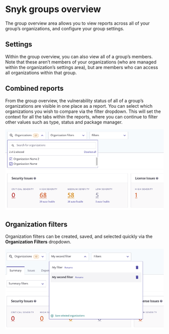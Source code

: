 # Snyk groups overview

The group overview area allows you to view reports across all of your group’s organizations, and configure your group settings.

## Settings

Within the group overview, you can also view all of a group’s members. Note that these aren’t members of your organizations (who are managed within the organization’s settings area), but are members who can access all organizations within that group.

## Combined reports

From the group overview, the vulnerability status of all of a group’s organizations are visible in one place as a report. You can select which organizations you wish to compare via the filter dropdown. This will set the context for all the tabs within the reports, where you can continue to filter other values such as type, status and package manager.

![](<../../../.gitbook/assets/image (32).png>)

## Organization filters

Organization filters can be created, saved, and selected quickly via the **Organization Filters** dropdown.

![](<../../../.gitbook/assets/image (342) (1).png>)

